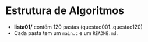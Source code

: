 # Estrutura de Algoritmos

- **lista01/** contém 120 pastas (questao001..questao120)
- Cada pasta tem um `main.c` e um `README.md`.
